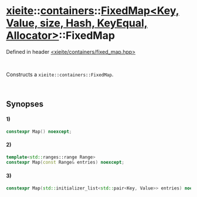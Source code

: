 # [xieite](../../../../../../xieite.md)\:\:[containers](../../../../../../containers.md)\:\:[FixedMap<Key, Value, size, Hash, KeyEqual, Allocator>](../../../../map.md)\:\:FixedMap
Defined in header [<xieite/containers/fixed_map.hpp>](../../../../../../../include/xieite/containers/fixed_map.hpp)

&nbsp;

Constructs a `xieite::containers::FixedMap`.

&nbsp;

## Synopses
#### 1)
```cpp
constexpr Map() noexcept;
```
#### 2)
```cpp
template<std::ranges::range Range>
constexpr Map(const Range& entries) noexcept;
```
#### 3)
```cpp
constexpr Map(std::initializer_list<std::pair<Key, Value>> entries) noexcept;
```
